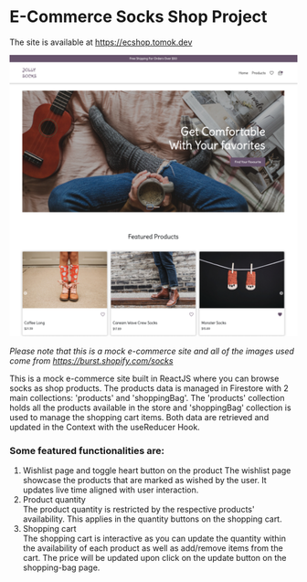 # E-Commerce Socks Shop Project

The site is available at https://ecshop.tomok.dev

![project snapshot](https://github.com/tomokawaguchi/ecshop-project/blob/main/src/assets/project-snapshot.png?raw=true)

*Please note that this is a mock e-commerce site and all of the images used come from https://burst.shopify.com/socks*

This is a mock e-commerce site built in ReactJS where you can browse socks as shop products. The products data is managed in Firestore with 2 main collections: 'products' and 'shoppingBag'. The 'products' collection holds all the products available in the store and 'shoppingBag' collection is used to manage the shopping cart items. Both data are retrieved and updated in the Context with the useReducer Hook.

### Some featured functionalities are:

1. Wishlist page and toggle heart button on the product
   The wishlist page showcase the products that are marked as wished by the user. It updates live time aligned with user interaction.
2. Product quantity  
   The product quantity is restricted by the respective products' availability. This applies in the quantity buttons on the shopping cart.
3. Shopping cart  
   The shopping cart is interactive as you can update the quantity within the availability of each product as well as add/remove items from the cart. The price will be updated upon click on the update button on the shopping-bag page.
